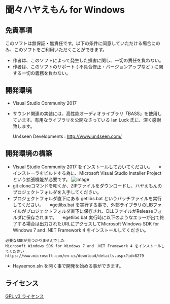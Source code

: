 聞々ハヤえもん for Windows
=======================

## 免責事項
このソフトは無保証・無責任です。以下の条件に同意していただける場合にのみ、このソフトをご利用いただくことができます。
- 作者は、このソフトによって発生した損害に関し、一切の責任を負わない。
- 作者は、このソフトのサポート ( 不具合修正・バージョンアップなど ) に関する一切の義務を負わない。

## 開発環境
- Visual Studio Community 2017
- サウンド関連の実装には、高性能オーディオライブラリ「BASS」を使用しています。有用なライブラリを公開なさっている Ian Luck 氏に、深く感謝致します。

  Un4seen Developments : http://www.un4seen.com/

## 開発環境の構築
- Visual Studio Community 2017 をインストールしておいてください。
　※インストーラをビルドする為に、Microsoft Visual Studio Installer Projectという拡張機能が必要です。
![image](https://github.com/ryotayama/hayaemon_windows/assets/32073583/07b7c37f-cb3c-4d83-bb25-e88908ece686)
- git cloneコマンドを叩くか、ZIPファイルをダウンロードし、ハヤえもんのプロジェクトフォルダを入手してください。
- プロジェクトフォルダ直下にある getlibs.bat というバッチファイルを実行してください。
　※getlibs.bat を実行する事で、外部ライブラリのLIBファイルがプロジェクトフォルダ直下に保存され、DLLファイルがReleaseフォルダに保存されます。
　※getlibs.bat 実行時に以下のようなエラーが出て終了する場合は出力されたURLにアクセスしてMicrosoft Windows SDK for Windows 7 and .NET Framework 4 をインストールしてください。
 ```
必要なSDKが見つかりませんでした
Microsoft Windows SDK for Windows 7 and .NET Framework 4 をインストールしてください
https://www.microsoft.com/en-us/download/details.aspx?id=8279
```
- Hayaemon.sln を開く事で開発を始める事ができます。

## ライセンス
[GPL v3 ライセンス](https://www.gnu.org/licenses/gpl-3.0.html)
